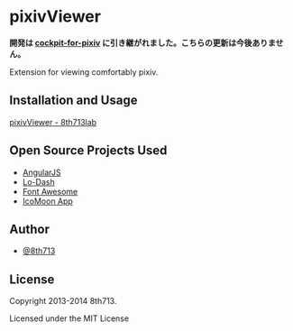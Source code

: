# pixivViewer

**開発は [cockpit-for-pixiv](http://8th713.github.io/cockpit-for-pixiv/) に引き継がれました。こちらの更新は今後ありません。**

Extension for viewing comfortably pixiv.

## Installation and Usage
[pixivViewer - 8th713lab](https://sites.google.com/site/8th713lab/Home/chrome/pixivviewer)

## Open Source Projects Used
* [AngularJS](http://angularjs.org)
* [Lo-Dash](http://lodash.com)
* [Font Awesome](http://fortawesome.github.io/Font-Awesome/)
* [IcoMoon App](http://icomoon.io/app)

## Author
* [@8th713](https://github.com/8th713)

## License
Copyright 2013-2014 8th713.

Licensed under the MIT License
